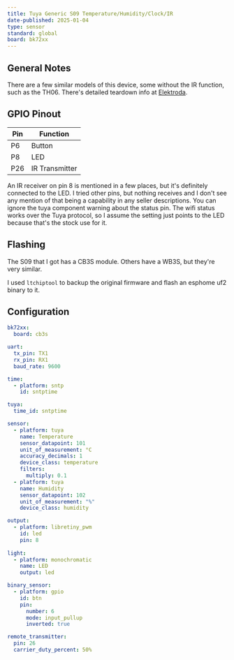 ```yaml
---
title: Tuya Generic S09 Temperature/Humidity/Clock/IR
date-published: 2025-01-04
type: sensor
standard: global
board: bk72xx
---
```


## General Notes

There are a few similar models of this device, some without the IR function, such as the TH06.
There's detailed teardown info at [Elektroda](https://www.elektroda.com/rtvforum/topic4035679.html).

## GPIO Pinout

| Pin | Function      |
| --- | ------------- |
| P6  | Button        |
| P8  | LED           |
| P26 | IR Transmitter|

An IR receiver on pin 8 is mentioned in a few places, but it's definitely connected to the LED.
I tried other pins, but nothing receives and I don't see any mention of that being a capability in any seller descriptions.
You can ignore the tuya component warning about the status pin.
The wifi status works over the Tuya protocol, so I assume the setting just points to the LED because that's the stock use for it.

## Flashing

The S09 that I got has a CB3S module.  Others have a WB3S, but they're very similar.

I used ``ltchiptool`` to backup the original firmware and flash an esphome uf2 binary to it.

## Configuration

```yaml
bk72xx:
  board: cb3s

uart:
  tx_pin: TX1
  rx_pin: RX1
  baud_rate: 9600

time:
  - platform: sntp
    id: sntptime

tuya:
  time_id: sntptime

sensor:
  - platform: tuya
    name: Temperature
    sensor_datapoint: 101
    unit_of_measurement: °C
    accuracy_decimals: 1
    device_class: temperature
    filters:
      multiply: 0.1
  - platform: tuya
    name: Humidity
    sensor_datapoint: 102
    unit_of_measurement: "%"
    device_class: humidity

output:
  - platform: libretiny_pwm
    id: led
    pin: 8
  
light:
  - platform: monochromatic
    name: LED
    output: led

binary_sensor:
  - platform: gpio
    id: btn
    pin:
      number: 6
      mode: input_pullup
      inverted: true

remote_transmitter:
  pin: 26
  carrier_duty_percent: 50%
```
